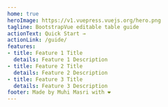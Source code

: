 ```yaml
---
home: true
heroImage: https://v1.vuepress.vuejs.org/hero.png
tagline: BootstrapVue editable table guide
actionText: Quick Start →
actionLink: /guide/
features:
- title: Feature 1 Title
  details: Feature 1 Description
- title: Feature 2 Title
  details: Feature 2 Description
- title: Feature 3 Title
  details: Feature 3 Description
footer: Made by Muhi Masri with ❤️
---
```

